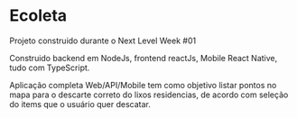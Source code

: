 # Ecoleta
Projeto construido durante o Next Level Week #01

Construido backend em NodeJs, frontend reactJs, Mobile React Native, tudo com TypeScript.

Aplicação completa Web/API/Mobile tem como objetivo listar pontos no mapa para o descarte correto do lixos residencias, de acordo com seleção do items que o usuário quer descatar.
